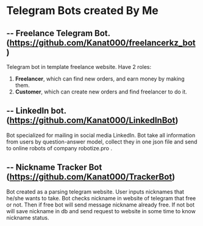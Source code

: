 # Telegram Bots created By Me
## -- Freelance Telegram Bot. (https://github.com/Kanat000/freelancerkz_bot)
Telegram bot in template freelance website. 
Have 2 roles: 
1. **Freelancer**, which can find new orders, and earn money by making them. 
2. **Customer**, which can create new orders and find freelancer to do it.
## -- LinkedIn bot. (https://github.com/Kanat000/LinkedInBot)
Bot specialized for mailing in social media LinkedIn. Bot take all information from users by question-answer model, collect they in one json file and send to online robots of company robotize.pro . 
## -- Nickname Tracker Bot (https://github.com/Kanat000/TrackerBot)
Bot created as a parsing telegram website. User inputs nicknames that he/she wants to take. Bot checks nickname in website of telegram that free or not. Then if free bot will send message nickname already free. If not bot will save nickname in db and send request to website in some time to know nickname status.
